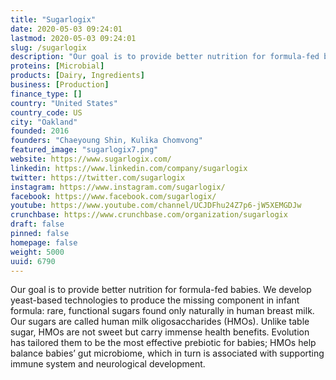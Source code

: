 ```yaml
---
title: "Sugarlogix"
date: 2020-05-03 09:24:01
lastmod: 2020-05-03 09:24:01
slug: /sugarlogix
description: "Our goal is to provide better nutrition for formula-fed babies. We develop yeast-based technologies to produce the missing component in infant formula: rare, functional sugars found only naturally in human breast milk. Our sugars are called human milk oligosaccharides (HMOs). Unlike table sugar, HMOs are not sweet but carry immense health benefits. Evolution has tailored them to be the most effective prebiotic for babies; HMOs help balance babies’ gut microbiome, which in turn is associated with supporting immune system and neurological development."
proteins: [Microbial]
products: [Dairy, Ingredients]
business: [Production]
finance_type: []
country: "United States"
country_code: US
city: "Oakland"
founded: 2016
founders: "Chaeyoung Shin, Kulika Chomvong"
featured_image: "sugarlogix7.png"
website: https://www.sugarlogix.com/
linkedin: https://www.linkedin.com/company/sugarlogix
twitter: https://twitter.com/sugarlogix
instagram: https://www.instagram.com/sugarlogix/
facebook: https://www.facebook.com/sugarlogix/
youtube: https://www.youtube.com/channel/UCJDFhu24Z7p6-jW5XEMGDJw
crunchbase: https://www.crunchbase.com/organization/sugarlogix
draft: false
pinned: false
homepage: false
weight: 5000
uuid: 6790
---
```

Our goal is to provide better nutrition for formula-fed babies. We develop yeast-based technologies to produce the missing component in infant formula: rare, functional sugars found only naturally in human breast milk. Our sugars are called human milk oligosaccharides (HMOs). Unlike table sugar, HMOs are not sweet but carry immense health benefits. Evolution has tailored them to be the most effective prebiotic for babies; HMOs help balance babies’ gut microbiome, which in turn is associated with supporting immune system and neurological development.
